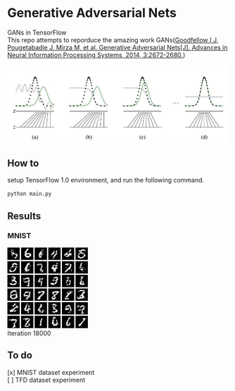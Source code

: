 # Generative Adversarial Nets

GANs in TensorFlow <br>
This repo attempts to reporduce the amazing work GANs([Goodfellow I J, Pougetabadie J, Mirza M, et al. Generative Adversarial Nets[J]. Advances in Neural Information Processing Systems, 2014, 3:2672-2680.](https://arxiv.org/pdf/1406.2661.pdf))

![GAN](imgs/GAN.jpg)

## How to

setup TensorFlow 1.0 environment, and run the following command.

```sh
python main.py
```

## Results

### MNIST

![MNIST](imgs/MNIST_18000.jpg)<br>
Iteration 18000

## To do

[x] MNIST dataset experiment    
[ ] TFD dataset experiment
